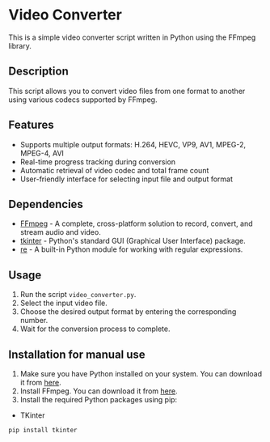 # Video Converter

This is a simple video converter script written in Python using the FFmpeg library.

## Description

This script allows you to convert video files from one format to another using various codecs supported by FFmpeg.

## Features

- Supports multiple output formats: H.264, HEVC, VP9, AV1, MPEG-2, MPEG-4, AVI
- Real-time progress tracking during conversion
- Automatic retrieval of video codec and total frame count
- User-friendly interface for selecting input file and output format

## Dependencies

- [FFmpeg](https://ffmpeg.org/) - A complete, cross-platform solution to record, convert, and stream audio and video.
- [tkinter](https://docs.python.org/3/library/tkinter.html) - Python's standard GUI (Graphical User Interface) package.
- [re](https://docs.python.org/3/library/re.html) - A built-in Python module for working with regular expressions.

## Usage

1. Run the script `video_converter.py`.
2. Select the input video file.
3. Choose the desired output format by entering the corresponding number.
4. Wait for the conversion process to complete.

## Installation for manual use

1. Make sure you have Python installed on your system. You can download it from [here](https://www.python.org/downloads/).
2. Install FFmpeg. You can download it from [here](https://ffmpeg.org/download.html).
3. Install the required Python packages using pip:

- TKinter
```python
pip install tkinter
```




